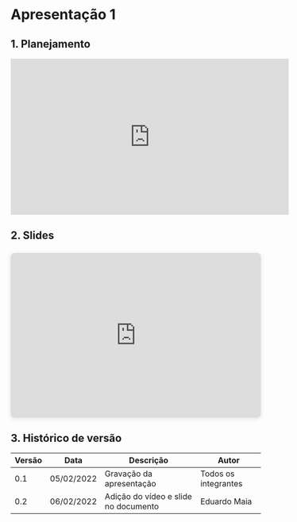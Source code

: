 # Apresentação 1

## 1. Planejamento

<center>

<iframe width="560" height="315" src="https://www.youtube.com/embed/o5jKEOhtAfI" title="YouTube video player" frameborder="0" allow="accelerometer; autoplay; clipboard-write; encrypted-media; gyroscope; picture-in-picture" allowfullscreen></iframe>

</center>


## 2. Slides

<div style="position: relative; width: 100%; height: 0; padding-top: 56.2500%;
 padding-bottom: 48px; box-shadow: 0 2px 8px 0 rgba(63,69,81,0.16); margin-top: 1.6em; margin-bottom: 0.9em; overflow: hidden;
 border-radius: 8px; will-change: transform;">
  <iframe loading="lazy" style="position: absolute; width: 100%; height: 100%; top: 0; left: 0; border: none; padding: 0;margin: 0;"
    src="https:&#x2F;&#x2F;www.canva.com&#x2F;design&#x2F;DAE3V9hVXa0&#x2F;view?embed" allowfullscreen="allowfullscreen" allow="fullscreen">
  </iframe>
</div>


## 3. Histórico de versão

| Versão | Data       | Descrição                       | Autor                |
| ------ | ---------- | ------------------------------- | -------------------- |
| 0.1    | 05/02/2022 | Gravação da apresentação        | Todos os integrantes |
| 0.2    | 06/02/2022 | Adição do vídeo e slide no documento    | Eduardo Maia |

